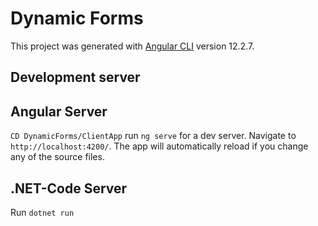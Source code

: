 # Dynamic Forms

This project was generated with [Angular CLI](https://github.com/angular/angular-cli) version 12.2.7.

## Development server

Angular Server
---
 `CD DynamicForms/ClientApp` run `ng serve` for a dev server. Navigate to `http://localhost:4200/`. The app will automatically reload if you change any of the source files.

.NET-Code Server
--- 
Run `dotnet run`